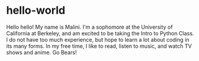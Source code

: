 # hello-world

Hello hello! My name is Malini. I'm a sophomore at the University of California at Berkeley, and am excited to be taking the Intro to Python Class. I do not have too much experience, but hope to learn a lot about coding in its many forms. In my free time, I like to read, listen to music, and watch TV shows and anime. Go Bears!

